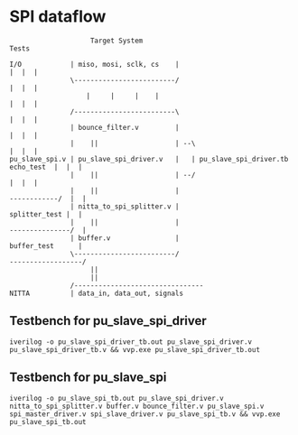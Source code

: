 # SPI dataflow

```
                    Target System                                                       Tests
                                                                                            
I/O            | miso, mosi, sclk, cs    |                                             |  |  |
               \-------------------------/                                             |  |  |
                   |     |     |    |                                                  |  |  |
               /-------------------------\                                             |  |  |
               | bounce_filter.v         |                                             |  |  |
               |    ||                   | --\                                         |  |  |
pu_slave_spi.v | pu_slave_spi_driver.v   |   | pu_slave_spi_driver.tb       echo_test  |  |  |
               |    ||                   | --/                                         |  |  |
               |    ||                   |                                 ------------/  |  |
               | nitta_to_spi_splitter.v |                                  splitter_test |  |
               |    ||                   |                                 ---------------/  |
               | buffer.v                |                                  buffer_test      |
               \-------------------------/                                 ------------------/
                    ||
                    ||
               /--------------------------------
NITTA          | data_in, data_out, signals
```



## Testbench for pu_slave_spi_driver
`iverilog -o pu_slave_spi_driver_tb.out pu_slave_spi_driver.v pu_slave_spi_driver_tb.v && vvp.exe pu_slave_spi_driver_tb.out`

## Testbench for pu_slave_spi
`iverilog -o pu_slave_spi_tb.out pu_slave_spi_driver.v nitta_to_spi_splitter.v buffer.v bounce_filter.v pu_slave_spi.v spi_master_driver.v spi_slave_driver.v pu_slave_spi_tb.v && vvp.exe pu_slave_spi_tb.out`
